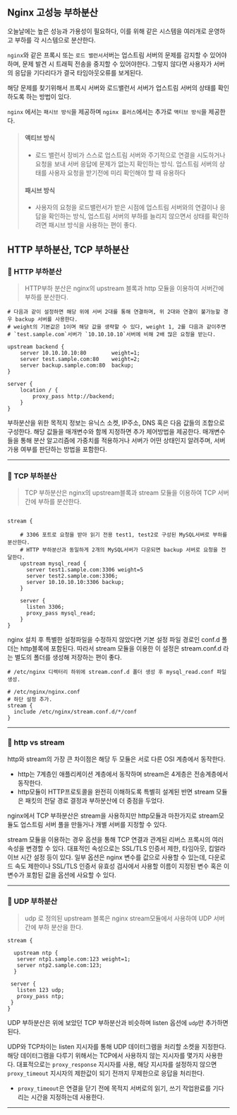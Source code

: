
## Nginx 고성능 부하분산

오늘날에는 높은 성능과 가용성이 필요하다, 이를 위해 같은 시스템을 여러개로 운영하고 부하를 각 시스템으로 분산한다.
 
`nginx`와 같은 프록시 또는 `로드 밸런서`서버는 업스트림 서버의 문제를 감지할 수 있어야 하며, 문제 발견 시 트래픽 전송을 중지할 수 있어야한다. 그렇지 않다면 사용자가 서버의 응답을 기다리다가 결국 타임아웃오류를 보게된다.

해당 문제를 찾기위해서 프록시 서버와 로드밸런서 서버가 업스트림 서버의 상태를 확인하도록 하는 방법이 있다.

`nginx` 에서는 `패시브 방식`을 제공하며 `nginx 플러스`에서는 추가로 `액티브 방식`을 제공한다.

> #### 액티브 방식
> - 로드 밸런서 장비가 스스로 업스트림 서버와 주기적으로 연결을 시도하거나 요청을 보내 서버 응답에 문제가 없는지 확인하는 방식.
>   업스트림 서버의 상태를 사용자 요청을 받기전에 미리 확인해야 할 때 유용하다
> 
> #### 패시브 방식
> 
>  - 사용자의 요청을 로드밸런서가 받은 시점에 업스트림 서버와의 연결이나 응답을 확인하는 방식, 업스트림 서버의 부하를 늘리지 않으면서 상태를 확인하려면
>    패시브 방식을 사용하는 편이 좋다.


## HTTP 부하분산, TCP 부하분산 

### 🌟 HTTP 부하분산
> HTTP부하 분산은 nginx의 upstream 블록과 http 모듈을 이용하여 서버간에 부하를 분산한다.

```shell
# 다음과 같이 설정하면 해당 위에 서버 2대를 통해 연결하며, 위 2대와 연결이 불가능할 경우 backup 서버를 사용한다.
# weight의 기본값은 1이며 해당 값을 생략할 수 있다, weight 1, 2를 다음과 같이주면 
# `test.sample.com`서버가 `10.10.10.10`서버에 비해 2배 많은 요청을 받는다.

upstream backend {
    server 10.10.10.10:80        weight=1;
    server test.sample.com:80    weight=2;
    server backup.sample.com:80  backup;
}

server {
    location / {
        proxy_pass http://backend;
    }
}
```

부하분산을 위한 목적지 정보는 유닉스 소켓, IP주소, DNS 혹은 다음 값들의 조합으로 구성한다.
해당 값들을 매개변수와 함께 지정하면 추가 제어방법을 제공한다. 매개변수들을 통해
분산 알고리즘에 가중치를 적용하거나 서버가 어떤 상태인지 알려주며, 서버 가용 여부를 판단하는 방법을 포함한다.

---

### 🌟 TCP 부하분산
> TCP 부하분산은 nginx의 upstream블록과 stream 모듈을 이용하여 TCP 서버간에 부하를 분산한다.

```shell

stream {
   
    # 3306 포트로 요청을 받아 읽기 전용 test1, test2로 구성된 MySQL서버로 부하를 분산한다.
    # HTTP 부하분산과 동일하게 2개의 MySQL서버가 다운되면 backup 서버로 요청을 전달한다.
    upstream mysql_read {
      server test1.sample.com:3306 weight=5
      server test2.sample.com:3306;
      server 10.10.10.10:3306 backup;      
    }
    
    server {
      listen 3306;
      proxy_pass mysql_read;
    } 
}
```

nginx 설치 후 특별한 설정파일을 수정하지 않았다면 기본 설정 파일 경로인 conf.d 폴더는 http블록에 포함된다. 
따라서 stream 모듈을 이용한 이 설정은 stream.conf.d 라는 별도의 폴더를 생성해 저장하는 편이 좋다.

```shell
# /etc/nginx 디렉터리 하위에 stream.conf.d 폴더 생성 후 mysql_read.conf 파일 생성.

# /etc/nginx/nginx.conf
# 하단 설정 추가. 
stream {
  include /etc/nginx/stream.conf.d/*/conf 
}

```

---

### 🌟 http vs stream

http와 stream의 가장 큰 차이점은 해당 두 모듈은 서로 다른 OSI 계층에서 동작한다.
 - http는 7계층인 애플리케이션 계층에서 동작하며 stream은 4게층은 전송계층에서 동작한다.
 - http모듈이 HTTP프로토콜을 완전히 이해하도록 특별히 설계된 반면 stream 모듈은 패킷의 전달 경로 결정과 부하분산에 더 중점을 두었다.


nginx에서 TCP 부하분산은 stream을 사용하지만 http모듈과 마찬가지로 stream모듈도 업스트림 서버 풀을 만들거나 개별 서버를 지정할 수 있다.

stream 모듈을 이용하는 경우 옵션을 통해 TCP 연결과 관계된 리버스 프록시의 여러 속성을 변경할 수 있다. 대표적인 속성으로는
SSL/TLS 인증서 제한, 타임아웃, 킵얼라이브 시간 설정 등이 있다. 일부 옵션은 nginx 변수를 값으로 사용할 수 있는데, 다운로드 속도 제한이나
SSL/TLS 인증서 유효성 검사에서 사용할 이름이 지정된 변수 혹은 이 변수가 포함된 값을 옵션에 사요할 수 있다.

---

### 🌟 UDP 부하분산

> udp 로 정의된 upstream 블록은 nginx stream모듈에서 사용하여 UDP 서버간에 부하 분산을 한다.

```shell
stream {
  
  upstream ntp {
   server ntp1.sample.com:123 weight=1;
   server ntp2.sample.com:123; 
  }
 
 server {
   listen 123 udp;
   proxy_pass ntp;
 } 
}
```

UDP 부하분산은 위에 보았던 TCP 부하분산과 비슷하며 listen 옵션에 `udp`만 추가하면 된다.

UDP와 TCP차이는 listen 지시자를 통해 UDP 데이터그램을 처리할 소켓을 지정한다. 해당 데이터그램을
다루기 위해서는 TCP에서 사용하지 않는 지시자를 몇가지 사용한다. 
대표적으로는 `proxy_response` 지시자를 사용, 해당 지시자를 설정하지 않으면 `proxy_timeout` 지시자의 제한값이 되기 전까지 무제한으로 응답을 처리한다.

* `proxy_timeout`은 연결을 닫기 전에 목적지 서버로의 읽기, 쓰기 작업완료를 기다리는 시간을 지정하는데 사용한다.

---
